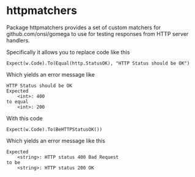 # httpmatchers

Package httpmatchers provides a set of custom matchers for
github.com/onsi/gomega to use for testing responses from HTTP server handlers.

Specifically it allows you to replace code like this

	Expect(w.Code).To(Equal(http.StatusOK), "HTTP Status should be OK")

Which yields an error message like

	HTTP Status should be OK
	Expected
		<int>: 400
	to equal
		<int>: 200

With this code

	Expect(w.Code).To(BeHTTPStatusOK())

Which yields an error message like this

	Expected
		<string>: HTTP status 400 Bad Request
	to be
		<string>: HTTP status 200 OK
